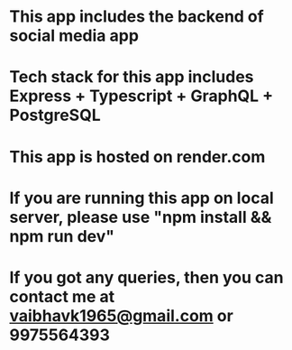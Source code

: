 # This app includes the backend of social media app

# Tech stack for this app includes Express + Typescript + GraphQL + PostgreSQL

# This app is hosted on render.com

# If you are running this app on local server, please use "npm install && npm run dev"

# If you got any queries, then you can contact me at vaibhavk1965@gmail.com or 9975564393